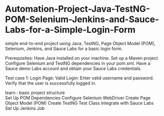 # Automation-Project-Java-TestNG-POM-Selenium-Jenkins-and-Sauce-Labs-for-a-Simple-Login-Form
simple end-to-end project using Java, TestNG, Page Object Model (POM), Selenium, Jenkins, and Sauce Labs for a basic login form.

Prerequisites:
Have Java installed on your machine.
Set up a Maven project.
Configure Selenium and TestNG dependencies in your pom.xml.
Have a Sauce demo  Labs account and obtain your Sauce Labs credentials.

Test  case 1: 
Login Page:
Valid Login:
Enter valid username and password.
Verify that the user is successfully logged in.

learn : 
basic  project structure  
Set Up POM Dependencies
Configure Selenium WebDriver
Create Page Object Model (POM)
Create TestNG Test Class
Integrate with Sauce Labs
Set Up Jenkins Job
 
